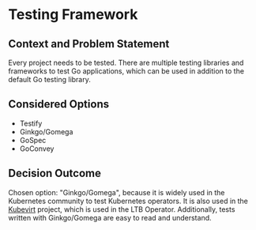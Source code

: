 # Testing Framework

## Context and Problem Statement

Every project needs to be tested.
There are multiple testing libraries and frameworks to test Go applications, which can be used in addition to the default Go testing library.

## Considered Options

* Testify
* Ginkgo/Gomega
* GoSpec
* GoConvey

## Decision Outcome

Chosen option: "Ginkgo/Gomega", because it is widely used in the Kubernetes community to test Kubernetes operators. It is also used in the [Kubevirt](https://kubevirt.io/) project, which is used in the LTB Operator. Additionally, tests written with Ginkgo/Gomega are easy to read and understand.
